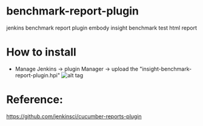 # benchmark-report-plugin
jenkins benchmark report plugin embody insight benchmark test html report

# How to install
* Manage Jenkins -> plugin Manager -> upload the "insight-benchmark-report-plugin.hpi" 
![alt tag](https://lh3.googleusercontent.com/yGLQEwGitrbi7mBvfTIPufTase2Z8eqyB8U6Lwvay_iARq5dLoGgwqIs1kcuhyOHwnzQNXz5qZqABag=w1679-h880)


# Reference:
https://github.com/jenkinsci/cucumber-reports-plugin
